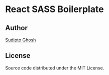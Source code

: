 # React SASS Boilerplate

## Author

[Sudipto Ghosh](https://sudipto.ghosh.pro)

## License

Source code distributed under the MIT License.